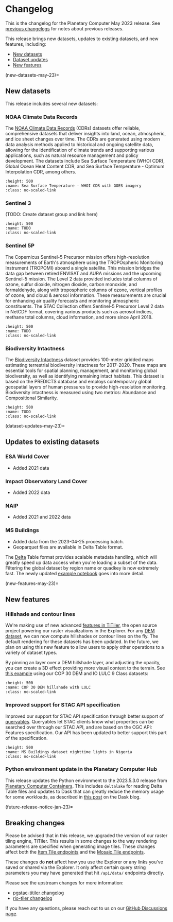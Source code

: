 # Changelog

This is the changelog for the Planetary Computer May 2023 release. See <a href="docs/changelogs/history">previous changelogs</a> for notes about previous releases.

This release brings new datasets, updates to existing datasets, and new features, including:

- [New datasets](new-datasets-may-23)
- [Dataset updates](dataset-updates-may-23)
- [New features](new-features-may-23)

(new-datasets-may-23)=
## New datasets

This release includes several new datasets:

### NOAA Climate Data Records


The <a href="dataset/group/noaa-cdr">NOAA Climate Data Records</a> (CDRs) datasets  offer reliable, comprehensive datasets that deliver insights into land, ocean, atmospheric, and ice sheet changes over time. The CDRs are generated using modern data analysis methods applied to historical and ongoing satellite data, allowing for the identification of climate trends and supporting various applications, such as natural resource management and policy development. The datasets include Sea Surface Temperature (WHOI CDR), Global Ocean Heat Content CDR, and Sea Surface Temperature - Optimum Interpolation CDR, among others.

```{image} images/changelog-dataset-noaa-cdr.png
:height: 500
:name: Sea Surface Temperature - WHOI CDR with GOES imagery
:class: no-scaled-link
```

### Sentinel 3

(TODO: Create dataset group and link here)

```{image} images/changelog-dataset-sentinel-3.png
:height: 500
:name: TODO
:class: no-scaled-link
```

### Sentinel 5P

The Copernicus Sentinel-5 Precursor mission offers high-resolution measurements of Earth's atmosphere using the TROPOspheric Monitoring Instrument (TROPOMI) aboard a single satellite. This mission bridges the data gap between retired ENVISAT and AURA missions and the upcoming Sentinel-5 mission. The Level 2 data provided includes total columns of ozone, sulfur dioxide, nitrogen dioxide, carbon monoxide, and formaldehyde, along with tropospheric columns of ozone, vertical profiles of ozone, and cloud & aerosol information. These measurements are crucial for enhancing air quality forecasts and monitoring atmospheric constituents. The STAC Collection offers Sentinel-5 Precursor Level 2 data in NetCDF format, covering various products such as aerosol indices, methane total columns, cloud information, and more since April 2018.

```{image} images/changelog-dataset-sentinel-5p.png
:height: 500
:name: TODO
:class: no-scaled-link
```

### Biodiversity Intactness

The <a href="dataset/io-biodiversity">Biodiversity Intactness</a> dataset provides 100-meter gridded maps estimating terrestrial biodiversity intactness for 2017-2020. These maps are essential tools for spatial planning, management, and monitoring global biodiversity, as well as identifying remaining intact habitats. This dataset is based on the PREDICTS database and employs contemporary global geospatial layers of human pressures to provide high-resolution monitoring. Biodiversity intactness is measured using two metrics: Abundance and Compositional Similarity.

```{image} images/changelog-dataset-io-biodiversity.png
:height: 500
:name: TODO
:class: no-scaled-link
```

(dataset-updates-may-23)=
## Updates to existing datasets

### ESA World Cover

- Added 2021 data

### Impact Observatory Land Cover

- Added 2022 data

### NAIP

- Added 2021 and 2022 data

### MS Buildings

- Added data from the 2023-04-25 processing batch.
- Geoparquet files are available in Delta Table format.

The [Delta](https://delta.io/) Table format provides scalable metadata handling, which will greatly speed up data access when you're loading a subset of the data. Filtering the global dataset by region name or quadkey is now extremely fast.
The newly updated [example notebook](https://planetarycomputer.microsoft.com/dataset/ms-buildings/#Example-Notebook) goes into more detail.

(new-features-may-23)=
## New features

### Hillshade and contour lines

We're making use of new advanced [features in
TiTiler](https://developmentseed.org/titiler/examples/notebooks/Working_with_Algorithm/),
the open source project powering our raster visualizations in the Explorer. For
any [DEM dataset](), we can now compute hillshades or contour lines on the fly. The
default rendering for these datasets has been updated. In the future, we plan on
using this new feature to allow users to apply other operations to a variety of dataset types.

By pinning an layer over a DEM hillshade layer, and adjusting the opacity, you
can create a 3D effect providing more visual context to the terrain. See [this
example](https://planetarycomputer.microsoft.com/explore?c=33.2568%2C-6.1073&z=7.79&v=2&d=io-lulc-9-class%7C%7Ccop-dem-glo-30&s=false%3A%3A62%3A%3Atrue%7C%7Ctrue%3A%3A100%3A%3Atrue&sr=desc%7C%7Cdesc&m=2021%7C%7CMost+recent&r=Default%7C%7CHillshade&ae=0)
using our COP 30 DEM and IO LULC 9 Class datasets:

```{image} images/docs-explorer-terrain-lulc.png
:height: 500
:name: COP 30 DEM hillshade with LULC
:class: no-scaled-link
```

### Improved support for STAC API specification

Improved our support for STAC API specification through better support of [queryables](https://github.com/stac-api-extensions/filter#queryables). Queryables let STAC clients know what properties can be searched over through our STAC API, and are based on the OGC API: Features specification. Our API has been updated to better support this part of the specification.

```{image} images/docs-explorer-vector-buildings-at-light.png
:height: 500
:name: MS Buildings dataset nighttime lights in Nigeria
:class: no-scaled-link
```

### Python environment update in the Planetary Computer Hub

This release updates the Python environment to the 2023.5.3.0 release from [Planetary Computer Containers](https://github.com/microsoft/planetary-computer-containers).
This includes `deltalake` for reading Delta Table files and updates to Dask that can greatly reduce the memory usage for some workloads, as described in [this post](https://blog.dask.org/2022/11/15/queuing) on the Dask blog.

(future-release-notice-jan-23)=
## Breaking changes

Please be advised that in this release, we upgraded the version of our raster tiling engine, TiTiler. This results in some changes to the way rendering parameters are specified when generating image tiles. These changes affect both the [Item Tile endpoints](https://planetarycomputer.microsoft.com/api/data/v1/docs#/Item%20tile%20endpoints) and the [Mosaic Tile endpoints](https://planetarycomputer.microsoft.com/api/data/v1/docs#/PgSTAC%20Mosaic%20endpoints).

These changes do **not** affect how you use the Explorer or any links you've saved or shared via the Explorer. It only affect certain query string parameters you may have generated that hit `/api/data/` endpoints directly.

Please see the upstream changes for more information:

- [pgstac-titiler changelog](https://github.com/stac-utils/titiler-pgstac/blob/master/CHANGES.md?plain=1#L55-L63)
- [rio-tiler changelog](https://github.com/cogeotiff/rio-tiler/blob/main/docs/src/v4_migration.md#band-names)

If you have any questions, please reach out to us on our [GitHub Discussions page](https://github.com/microsoft/planetarycomputer/discussions).
